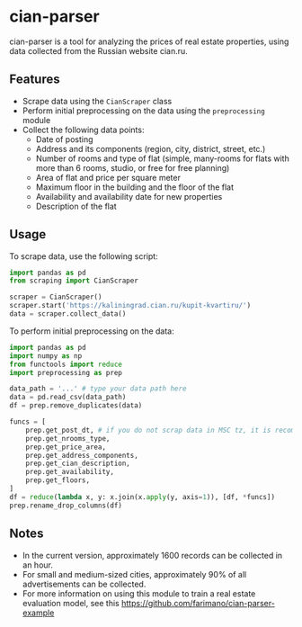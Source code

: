 # cian-parser
cian-parser is a tool for analyzing the prices of real estate properties, using data collected from the Russian website cian.ru.

## Features
- Scrape data using the `CianScraper` class
- Perform initial preprocessing on the data using the `preprocessing` module
- Collect the following data points:
  - Date of posting
  - Address and its components (region, city, district, street, etc.)
  - Number of rooms and type of flat (simple, many-rooms for flats with more than 6 rooms, studio, or free for free planning)
  - Area of flat and price per square meter
  - Maximum floor in the building and the floor of the flat
  - Availability and availability date for new properties
  - Description of the flat

## Usage
To scrape data, use the following script:

```python
import pandas as pd
from scraping import CianScraper

scraper = CianScraper()
scraper.start('https://kaliningrad.cian.ru/kupit-kvartiru/')
data = scraper.collect_data()
```
To perform initial preprocessing on the data:  
```python
import pandas as pd
import numpy as np
from functools import reduce
import preprocessing as prep

data_path = '...' # type your data path here
data = pd.read_csv(data_path)
df = prep.remove_duplicates(data)

funcs = [
    prep.get_post_dt, # if you do not scrap data in MSC tz, it is recommended to add the difference between your tz and msc tz 
    prep.get_nrooms_type,
    prep.get_price_area,
    prep.get_address_components,
    prep.get_cian_description,
    prep.get_availability,
    prep.get_floors,
]
df = reduce(lambda x, y: x.join(x.apply(y, axis=1)), [df, *funcs])
prep.rename_drop_columns(df)
```
## Notes
  - In the current version, approximately 1600 records can be collected in an hour.
  - For small and medium-sized cities, approximately 90% of all advertisements can be collected.
  - For more information on using this module to train a real estate evaluation model, see this https://github.com/farimano/cian-parser-example  
